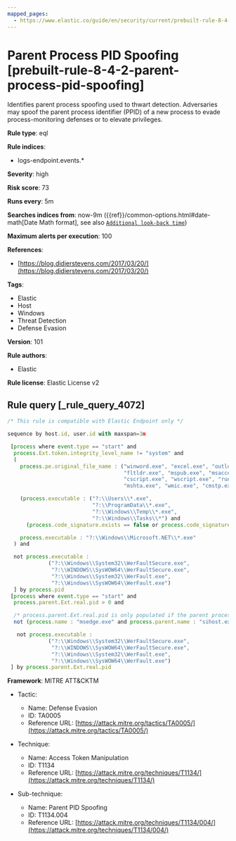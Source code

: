 ```yaml
---
mapped_pages:
  - https://www.elastic.co/guide/en/security/current/prebuilt-rule-8-4-2-parent-process-pid-spoofing.html
---
```


# Parent Process PID Spoofing [prebuilt-rule-8-4-2-parent-process-pid-spoofing]

Identifies parent process spoofing used to thwart detection. Adversaries may spoof the parent process identifier (PPID) of a new process to evade process-monitoring defenses or to elevate privileges.

**Rule type**: eql

**Rule indices**:

* logs-endpoint.events.*

**Severity**: high

**Risk score**: 73

**Runs every**: 5m

**Searches indices from**: now-9m ({{ref}}/common-options.html#date-math[Date Math format], see also [`Additional look-back time`](docs-content://solutions/security/detect-and-alert/create-detection-rule.md#rule-schedule))

**Maximum alerts per execution**: 100

**References**:

* [https://blog.didierstevens.com/2017/03/20/](https://blog.didierstevens.com/2017/03/20/)

**Tags**:

* Elastic
* Host
* Windows
* Threat Detection
* Defense Evasion

**Version**: 101

**Rule authors**:

* Elastic

**Rule license**: Elastic License v2

## Rule query [_rule_query_4072]

```js
/* This rule is compatible with Elastic Endpoint only */

sequence by host.id, user.id with maxspan=3m

 [process where event.type == "start" and
  process.Ext.token.integrity_level_name != "system" and
  (
    process.pe.original_file_name : ("winword.exe", "excel.exe", "outlook.exe", "powerpnt.exe", "eqnedt32.exe",
                                     "fltldr.exe", "mspub.exe", "msaccess.exe", "powershell.exe", "pwsh.exe",
                                     "cscript.exe", "wscript.exe", "rundll32.exe", "regsvr32.exe", "msbuild.exe",
                                     "mshta.exe", "wmic.exe", "cmstp.exe", "msxsl.exe") or

    (process.executable : ("?:\\Users\\*.exe",
                           "?:\\ProgramData\\*.exe",
                           "?:\\Windows\\Temp\\*.exe",
                           "?:\\Windows\\Tasks\\*") and
      (process.code_signature.exists == false or process.code_signature.status : "errorBadDigest")) or

    process.executable : "?:\\Windows\\Microsoft.NET\\*.exe"
  ) and

  not process.executable :
             ("?:\\Windows\\System32\\WerFaultSecure.exe",
              "?:\\WINDOWS\\SysWOW64\\WerFaultSecure.exe",
              "?:\\Windows\\System32\\WerFault.exe",
              "?:\\Windows\\SysWOW64\\WerFault.exe")
  ] by process.pid
 [process where event.type == "start" and
  process.parent.Ext.real.pid > 0 and

  /* process.parent.Ext.real.pid is only populated if the parent process pid doesn't match */
  not (process.name : "msedge.exe" and process.parent.name : "sihost.exe") and

   not process.executable :
             ("?:\\Windows\\System32\\WerFaultSecure.exe",
              "?:\\WINDOWS\\SysWOW64\\WerFaultSecure.exe",
              "?:\\Windows\\System32\\WerFault.exe",
              "?:\\Windows\\SysWOW64\\WerFault.exe")
 ] by process.parent.Ext.real.pid
```

**Framework**: MITRE ATT&CKTM

* Tactic:

    * Name: Defense Evasion
    * ID: TA0005
    * Reference URL: [https://attack.mitre.org/tactics/TA0005/](https://attack.mitre.org/tactics/TA0005/)

* Technique:

    * Name: Access Token Manipulation
    * ID: T1134
    * Reference URL: [https://attack.mitre.org/techniques/T1134/](https://attack.mitre.org/techniques/T1134/)

* Sub-technique:

    * Name: Parent PID Spoofing
    * ID: T1134.004
    * Reference URL: [https://attack.mitre.org/techniques/T1134/004/](https://attack.mitre.org/techniques/T1134/004/)



